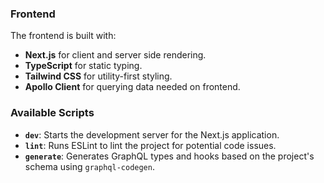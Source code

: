 ### Frontend

The frontend is built with:

- **Next.js** for client and server side rendering.
- **TypeScript** for static typing.
- **Tailwind CSS** for utility-first styling.
- **Apollo Client** for querying data needed on frontend.

### Available Scripts

- **`dev`**: Starts the development server for the Next.js application.
- **`lint`**: Runs ESLint to lint the project for potential code issues.
- **`generate`**: Generates GraphQL types and hooks based on the project's schema using `graphql-codegen`.
